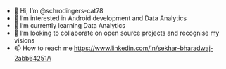 - 👋 Hi, I’m @schrodingers-cat78
- 👀 I’m interested in Android development and Data Analytics
- 🌱 I’m currently learning Data Analytics
- 💞️ I’m looking to collaborate on open source projects and recognise my visions
- 📫 How to reach me https://www.linkedin.com/in/sekhar-bharadwaj-2abb64251/\
